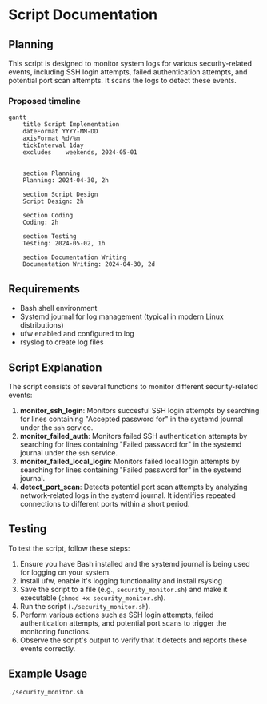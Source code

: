 # Script Documentation

## Planning
This script is designed to monitor system logs for various security-related events, including SSH login attempts, failed authentication attempts, and potential port scan attempts. It scans the logs to detect these events.

### Proposed timeline
```mermaid
gantt
    title Script Implementation
    dateFormat YYYY-MM-DD
    axisFormat %d/%m
    tickInterval 1day
    excludes    weekends, 2024-05-01


    section Planning
    Planning: 2024-04-30, 2h

    section Script Design
    Script Design: 2h

    section Coding
    Coding: 2h

    section Testing
    Testing: 2024-05-02, 1h

    section Documentation Writing
    Documentation Writing: 2024-04-30, 2d
```

## Requirements
- Bash shell environment
- Systemd journal for log management (typical in modern Linux distributions)
- ufw enabled and configured to log
- rsyslog to create log files

## Script Explanation
The script consists of several functions to monitor different security-related events:

1. **monitor_ssh_login**: Monitors succesful SSH login attempts by searching for lines containing "Accepted password for" in the systemd journal under the `ssh` service.
2. **monitor_failed_auth**: Monitors failed SSH authentication attempts by searching for lines containing "Failed password for" in the systemd journal under the `ssh` service.
3. **monitor_failed_local_login**: Monitors failed local login attempts by searching for lines containing "Failed password for" in the systemd journal.
4. **detect_port_scan**: Detects potential port scan attempts by analyzing network-related logs in the systemd journal. It identifies repeated connections to different ports within a short period.

## Testing
To test the script, follow these steps:
1. Ensure you have Bash installed and the systemd journal is being used for logging on your system.
2. install ufw, enable it's logging functionality and install rsyslog
2. Save the script to a file (e.g., `security_monitor.sh`) and make it executable (`chmod +x security_monitor.sh`).
3. Run the script (`./security_monitor.sh`).
4. Perform various actions such as SSH login attempts, failed authentication attempts, and potential port scans to trigger the monitoring functions.
5. Observe the script's output to verify that it detects and reports these events correctly.

## Example Usage
```bash
./security_monitor.sh
```